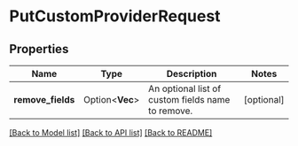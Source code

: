 # PutCustomProviderRequest

## Properties

Name | Type | Description | Notes
------------ | ------------- | ------------- | -------------
**remove_fields** | Option<**Vec<String>**> | An optional list of custom fields name to remove. | [optional]

[[Back to Model list]](../README.md#documentation-for-models) [[Back to API list]](../README.md#documentation-for-api-endpoints) [[Back to README]](../README.md)


